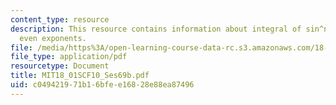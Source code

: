 ```yaml
---
content_type: resource
description: This resource contains information about integral of sin^n(x) cos^m(x),
  even exponents.
file: /media/https%3A/open-learning-course-data-rc.s3.amazonaws.com/18-01sc-single-variable-calculus-fall-2010/c049421971b16bfee16828e88ea87496_MIT18_01SCF10_Ses69b.pdf
file_type: application/pdf
resourcetype: Document
title: MIT18_01SCF10_Ses69b.pdf
uid: c0494219-71b1-6bfe-e168-28e88ea87496
---
```

